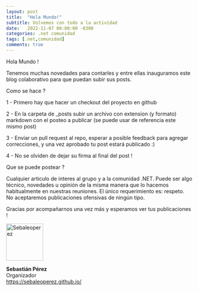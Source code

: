 ```yaml
---
layout: post
title:  "Hola Mundo!"
subtitle: Volvemos con todo a la actividad
date:   2022-11-07 00:00:00 -0300
categories: .net comunidad
tags: [.net,comunidad]
comments: true
---
```


Hola Mundo !

Tenemos muchas novedades para contarles y entre ellas inauguramos este blog colaborativo para que puedan subir sus posts.

Como se hace ? 

1 - Primero hay que hacer un checkout del proyecto en github

2 - En la carpeta de _posts subir un archivo con extension (y formato) markdown con el posteo a publicar (se puede usar de referencia este mismo post)

3 - Enviar un pull request al repo, esperar a posible feedback para agregar correcciones, y una vez aprobado tu post estará publicado :)

4 - No se olviden de dejar su firma al final del post !


Que se puede postear ?

Cualquier articulo de interes al grupo y a la comunidad .NET. Puede ser algo técnico, novedades u opinión de la misma manera que lo hacemos habitualmente en nuestras reuniones. El único requerimiento es: respeto. No aceptaremos publicaciones ofensivas de ningún tipo.

Gracias por acompañarnos una vez más y esperamos ver tus publicaciones !

<img src="https://sebaleoperez.github.io/assets/img/sebaleoperez.png" alt="Sebaleoperez" style="width:100px;"/>

**Sebastián Pérez**  
Organizador  
<https://sebaleoperez.github.io/>